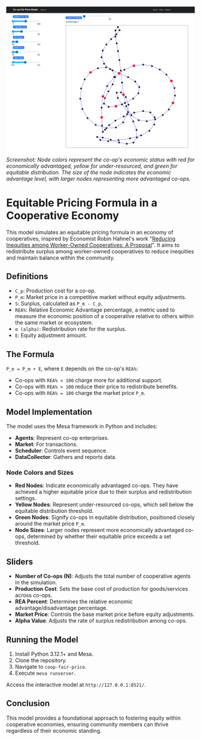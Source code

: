 ![](https://github.com/Post-Capitalist-Labs/models/blob/main/coop-fair-price/assets/Screenshot%202024-01-10%20at%2009.50.29.png?raw=true)
<i>Screenshot: Node colors represent the co-op's economic status with red for economically advantaged, yellow for under-resourced, and green for equitable distribution. The size of the node indicates the economic advantage level, with larger nodes representing more advantaged co-ops.</i>

# Equitable Pricing Formula in a Cooperative Economy

This model simulates an equitable pricing formula in an economy of cooperatives, inspired by Economist Robin Hahnel's work "[Reducing Inequities among Worker-Owned Cooperatives: A Proposal](http://www.jstor.org/stable/20642477)". It aims to redistribute surplus among worker-owned cooperatives to reduce inequities and maintain balance within the community.

## Definitions

- `C_p`: Production cost for a co-op.
- `P_m`: Market price in a competitive market without equity adjustments.
- `S`: Surplus, calculated as `P_m - C_p`.
- `REA%`: Relative Economic Advantage percentage, a metric used to measure the economic position of a cooperative relative to others within the same market or ecosystem.
- `α (alpha)`: Redistribution rate for the surplus.
- `E`: Equity adjustment amount.

## The Formula

`P_e = P_m + E`, where `E` depends on the co-op's `REA%`:

- Co-ops with `REA% < 100` charge more for additional support.
- Co-ops with `REA% > 100` reduce their price to redistribute benefits.
- Co-ops with `REA% = 100` charge the market price `P_m`.

## Model Implementation

The model uses the Mesa framework in Python and includes:

- **Agents**: Represent co-op enterprises.
- **Market**: For transactions.
- **Scheduler**: Controls event sequence.
- **DataCollector**: Gathers and reports data.

### Node Colors and Sizes

- **Red Nodes**: Indicate economically advantaged co-ops. They have achieved a higher equitable price due to their surplus and redistribution settings.
- **Yellow Nodes**: Represent under-resourced co-ops, which sell below the equitable distribution threshold.
- **Green Nodes**: Signify co-ops in equitable distribution, positioned closely around the market price `P_m`.
- **Node Sizes**: Larger nodes represent more economically advantaged co-ops, determined by whether their equitable price exceeds a set threshold.

## Sliders

- **Number of Co-ops (N)**: Adjusts the total number of cooperative agents in the simulation.
- **Production Cost**: Sets the base cost of production for goods/services across co-ops.
- **REA Percent**: Determines the relative economic advantage/disadvantage percentage.
- **Market Price**: Controls the base market price before equity adjustments.
- **Alpha Value**: Adjusts the rate of surplus redistribution among co-ops.

## Running the Model

1. Install Python 3.12.1+ and Mesa.
2. Clone the repository.
3. Navigate to `coop-fair-price`.
4. Execute `mesa runserver`.

Access the interactive model at `http://127.0.0.1:8521/`.

## Conclusion

This model provides a foundational approach to fostering equity within cooperative economies, ensuring community members can thrive regardless of their economic standing.

